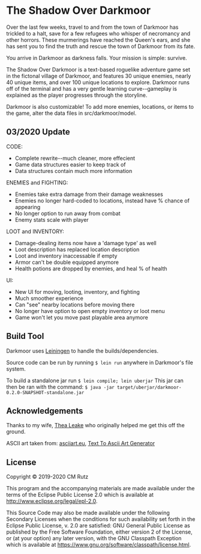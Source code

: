 # The Shadow Over Darkmoor

Over the last few weeks, travel to and from the town of Darkmoor has trickled to a halt, save for a few refugees who
whisper of necromancy and other horrors. These murmerings have reached the Queen's ears, and she has sent you
to find the truth and rescue the town of Darkmoor from its fate.

You arrive in Darkmoor as darkness falls. Your mission is simple: survive.

The Shadow Over Darkmoor is a text-based roguelike adventure game set in the fictonal village of
Darkmoor, and features 30 unique enemies, nearly 40 unique items, and over 100 unique locations to explore. 
Darkmoor runs off of the terminal and has a very gentle learning curve--gameplay is explained as the 
player progresses through the storyline.

Darkmoor is also customizable! To add more enemies, locations, or items to the game, alter the data files in 
src/darkmoor/model. 

## 03/2020 Update
CODE:
* Complete rewrite--much cleaner, more effecient
* Game data structures easier to keep track of
* Data structures contain much more information

ENEMIES and FIGHTING:
* Enemies take extra damage from their damage weaknesses
* Enemies no longer hard-coded to locations, instead have % chance of appearing
* No longer option to run away from combat
* Enemy stats scale with player

LOOT and INVENTORY:
* Damage-dealing items now have a 'damage type' as well
* Loot description has replaced location description
* Loot and inventory inaccessable if empty
* Armor can't be double equipped anymore
* Health potions are dropped by enemies, and heal % of health

UI:
* New UI for moving, looting, inventory, and fighting
* Much smoother experience
* Can "see" nearby locations before moving there
* No longer have option to open empty inventory or loot menu
* Game won't let you move past playable area anymore

## Build Tool

Darkmoor uses [Leiningen](https://leiningen.org/) to handle the builds/dependencies.

Source code can be run by running ```$ lein run``` anywhere in Darkmoor's file system.

To build a standalone jar run ```$ lein compile; lein uberjar```
This jar can then be ran with the command: ```$ java -jar target/uberjar/darkmoor-0.2.0-SNAPSHOT-standalone.jar```

## Acknowledgements

Thanks to my wife, [Thea Leake](https://github.com/thea-leake) who originally helped me get this off the ground.

ASCII art taken from: [asciiart.eu](https://www.asciiart.eu/mythology/skeletons), [Text To Ascii Art Generator](https://patorjk.com/software/taag)

## License

Copyright © 2019-2020 CM Rutz 

This program and the accompanying materials are made available under the
terms of the Eclipse Public License 2.0 which is available at
http://www.eclipse.org/legal/epl-2.0.

This Source Code may also be made available under the following Secondary
Licenses when the conditions for such availability set forth in the Eclipse
Public License, v. 2.0 are satisfied: GNU General Public License as published by
the Free Software Foundation, either version 2 of the License, or (at your
option) any later version, with the GNU Classpath Exception which is available
at https://www.gnu.org/software/classpath/license.html.

